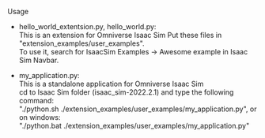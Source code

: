 Usage  

* hello_world_extentsion.py, hello_world.py:  
This is an extension for Omniverse Isaac Sim
Put these files in "extension_examples/user_examples".  
To use it, search for IsaacSim Examples -> Awesome example in Isaac Sim Navbar.  

* my_application.py:  
This is a standalone application for Omniverse Isaac Sim  
cd to Isaac Sim folder (isaac_sim-2022.2.1) and type the following command:  
"./python.sh ./extension_examples/user_examples/my_application.py", or on windows:  
"./python.bat ./extension_examples/user_examples/my_application.py"